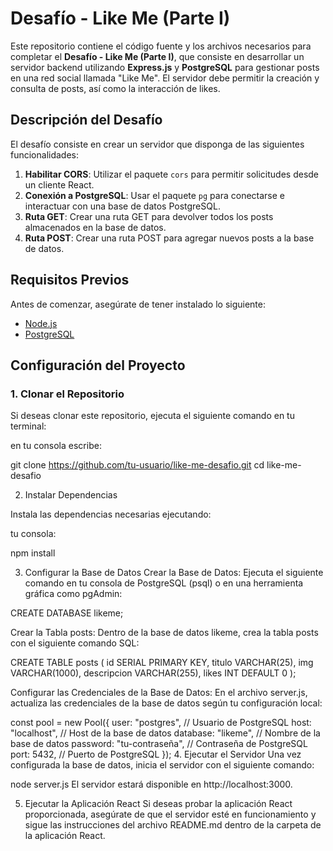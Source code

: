 # Desafío - Like Me (Parte I)

Este repositorio contiene el código fuente y los archivos necesarios para completar el **Desafío - Like Me (Parte I)**, que consiste en desarrollar un servidor backend utilizando **Express.js** y **PostgreSQL** para gestionar posts en una red social llamada "Like Me". El servidor debe permitir la creación y consulta de posts, así como la interacción de likes.

## Descripción del Desafío

El desafío consiste en crear un servidor que disponga de las siguientes funcionalidades:

1. **Habilitar CORS**: Utilizar el paquete `cors` para permitir solicitudes desde un cliente React.
2. **Conexión a PostgreSQL**: Usar el paquete `pg` para conectarse e interactuar con una base de datos PostgreSQL.
3. **Ruta GET**: Crear una ruta GET para devolver todos los posts almacenados en la base de datos.
4. **Ruta POST**: Crear una ruta POST para agregar nuevos posts a la base de datos.


## Requisitos Previos

Antes de comenzar, asegúrate de tener instalado lo siguiente:

- [Node.js](https://nodejs.org/) 
- [PostgreSQL](https://www.postgresql.org/) 


## Configuración del Proyecto

### 1. Clonar el Repositorio

Si deseas clonar este repositorio, ejecuta el siguiente comando en tu terminal:

en tu consola escribe:

git clone https://github.com/tu-usuario/like-me-desafio.git
cd like-me-desafio

2. Instalar Dependencias
   
Instala las dependencias necesarias ejecutando:

tu consola:

npm install

3. Configurar la Base de Datos
Crear la Base de Datos: Ejecuta el siguiente comando en tu consola de PostgreSQL (psql) o en una herramienta gráfica como pgAdmin:


CREATE DATABASE likeme;

Crear la Tabla posts: Dentro de la base de datos likeme, crea la tabla posts con el siguiente comando SQL:


CREATE TABLE posts (
    id SERIAL PRIMARY KEY,
    titulo VARCHAR(25),
    img VARCHAR(1000),
    descripcion VARCHAR(255),
    likes INT DEFAULT 0
);

Configurar las Credenciales de la Base de Datos: En el archivo server.js, actualiza las credenciales de la base de datos según tu configuración local:

const pool = new Pool({
    user: "postgres", // Usuario de PostgreSQL
    host: "localhost", // Host de la base de datos
    database: "likeme", // Nombre de la base de datos
    password: "tu-contraseña", // Contraseña de PostgreSQL
    port: 5432, // Puerto de PostgreSQL
});
4. Ejecutar el Servidor
Una vez configurada la base de datos, inicia el servidor con el siguiente comando:

node server.js
El servidor estará disponible en http://localhost:3000.

5. Ejecutar la Aplicación React 
Si deseas probar la aplicación React proporcionada, asegúrate de que el servidor esté en funcionamiento y sigue las instrucciones del archivo README.md dentro de la carpeta de la aplicación React.
